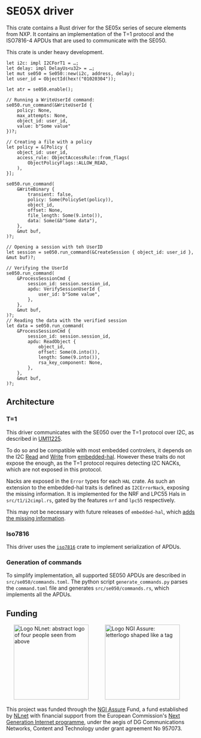 <!--
Copyright (C) 2022 Nitrokey GmbH
SPDX-License-Identifier: CC0-1.0
-->

SE05X driver
===========

This crate contains a Rust driver for the SE05x series of secure elements from NXP.
It contains an implementation of the T=1 protocol and the ISO7816-4 APDUs that are used to communicate with the SE050.

This crate is under heavy development.

```rust,ignore
let i2c: impl I2CForT1 = …;
let delay: impl DelayUs<u32> = …;
let mut se050 = Se050::new(i2c, address, delay);
let user_id = ObjectId(hex!("01020304"));

let atr = se050.enable();

// Running a WriteUserId command:
se050.run_command(&WriteUserId {
    policy: None,
    max_attempts: None,
    object_id: user_id,
    value: b"Some value"
})?;

// Creating a file with a policy
let policy = &[Policy {
    object_id: user_id,
    access_rule: ObjectAccessRule::from_flags(
        ObjectPolicyFlags::ALLOW_READ,
    ),
}];

se050.run_command(
    &WriteBinary {
        transient: false,
        policy: Some(PolicySet(policy)),
        object_id,
        offset: None,
        file_length: Some(9.into()),
        data: Some(&b"Some data"),
    },
    &mut buf,
)?;

// Opening a session with teh UserID
let session = se050.run_command(&CreateSession { object_id: user_id }, &mut buf)?;

// Verifying the UserId
se050.run_command(
    &ProcessSessionCmd {
        session_id: session.session_id,
        apdu: VerifySessionUserId {
            user_id: b"Some value",
        },
    },
    &mut buf,
)?;
// Reading the data with the verified session
let data = se050.run_command(
    &ProcessSessionCmd {
        session_id: session.session_id,
        apdu: ReadObject {
            object_id,
            offset: Some(0.into()),
            length: Some(9.into()),
            rsa_key_component: None,
        },
    },
    &mut buf,
)?;
```

Architecture
------------

### T=1

This driver communicates with the SE050 over the T=1 protocol over I2C, as described in [UM11225](https://www.nxp.com/webapp/Download?colCode=UM11225).

To do so and be compatible with most embedded controlers, it depends on the I2C [Read](https://docs.rs/embedded-hal/latest/embedded_hal/blocking/i2c/trait.Read.html) and [Write](https://docs.rs/embedded-hal/latest/embedded_hal/blocking/i2c/trait.Write.html) from [embedded-hal](https://docs.rs/embedded-hal/latest/embedded_hal).
However these traits do not expose the enough, as the T=1 protocol requires detecting I2C NACKs, which are not exposed in this protocol.

Nacks are exposed in the `Error` types for each `HAL` crate. As such an extension to the embedded-hal traits is defined as `I2CErrorNack`, exposing the missing information.
It is implemented for the NRF and LPC55 Hals in `src/t1/i2cimpl.rs`, gated by the features `nrf` and `lpc55` respectively.

This may not be necessary with future releases of `embedded-hal`, which [adds the missing information](https://docs.rs/embedded-hal/1.0.0-alpha.11/embedded_hal/i2c/enum.ErrorKind.html).


### Iso7816

This driver uses the [`iso7816`](https://docs.rs/iso7816/latest/iso7816/) crate to implement serialization of APDUs.

### Generation of commands

To simplify implementation, all supported SE050 APDUs are described in `src/se050/commands.toml`.
The python script `generate_commands.py` parses the `command.toml` file and generates `src/se050/commands.rs`, which implements all the APDUs.

Funding
-------

[<img src="https://nlnet.nl/logo/banner.svg" width="200" alt="Logo NLnet: abstract logo of four people seen from above" hspace="20">](https://nlnet.nl/)
[<img src="https://nlnet.nl/image/logos/NGIAssure_tag.svg" width="200" alt="Logo NGI Assure: letterlogo shaped like a tag" hspace="20">](https://nlnet.nl/assure/)

This project was funded through the [NGI Assure](https://nlnet.nl/assure/) Fund, a fund established by [NLnet](https://nlnet.nl/) with financial support from the European Commission's [Next Generation Internet programme](https://ngi.eu/), under the aegis of DG Communications Networks, Content and Technology under grant agreement No 957073.
